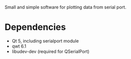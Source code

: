 
Small and simple software for plotting data from serial port.

# Dependencies
- Qt 5, including serialport module
- qwt 6.1
- libudev-dev (required for QSerialPort)
